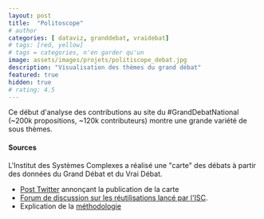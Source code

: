 ```yaml
---
layout: post
title:  "Politoscope"
# author
categories: [ dataviz, granddebat, vraidebat]
# tags: [red, yellow]
# tags = categories, n'en garder qu'un
image: assets/images/projets/politiscope_debat.jpg
description: "Visualisation des thèmes du grand débat"
featured: true
hidden: true
# rating: 4.5
---
```


Ce début d'analyse des contributions au site du #GrandDebatNational (~200k propositions, ~120k contributeurs) montre une grande variété de sous thèmes.

#### Sources

L'Institut des Systèmes Complexes a réalisé une "carte" des débats à partir des données du Grand Débat et du Vrai Débat.

* [Post Twitter](https://twitter.com/Politoscope2017/status/1098612718393876481) annonçant la publication de la carte
* [Forum de discussion sur les réutilisations lancé par l'ISC](https://discourse.iscpif.fr/t/fonctionnement-de-ce-forum-bienvenus/557).
* Explication de la [méthodologie](https://politoscope.org/2019/03/gdn-preliminaires/)
